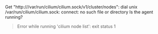 Get "http:///var/run/cilium/cilium.sock/v1/cluster/nodes": dial unix /var/run/cilium/cilium.sock: connect: no such file or directory
Is the agent running?
> Error while running 'cilium node list':  exit status 1

